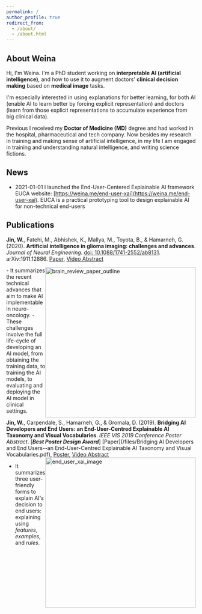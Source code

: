 ```yaml
---
permalink: /
author_profile: true
redirect_from:
  - /about/
  - /about.html
---
```




## About Weina

Hi, I'm Weina. I'm a PhD student working on **interpretable AI (artificial intelligence)**, and how to use it to augment doctors' **clinical decision making** based on **medical image** tasks.
<!-- It is interdisciplinary research among AI, computer vision, information visualization (InfoVis), human-computer interaction (HCI), and medicine. An explanation is a two-way communication/interaction between AI system and its users, that's where HCI and InfoVis come in. -->
I'm especially interested in using explanations for better learning, for both AI (enable AI to learn better by forcing explicit representation) and doctors (learn from those explicit representations to accumulate experience from big clinical data).

Previous I received my **Doctor of Medicine (MD)** degree and had worked in the hospital, pharmaceutical and tech company. Now besides my research in training and making sense of artificial intelligence, in my life I am engaged in training and understanding natural intelligence, and writing science fictions.


## News 

* 2021-01-01 I launched the End-User-Centered Explainable AI framework EUCA website: [https://weina.me/end-user-xai](https://weina.me/end-user-xai). EUCA is a practical prototyping tool to design explainable AI for non-technical end-users

## Publications
**Jin, W.**, Fatehi, M., Abhishek, K., Mallya, M., Toyota, B., & Hamarneh, G. (2020). **Artificial intelligence in glioma imaging: challenges and advances**. *Journal of Neural Engineering*. [doi: 10.1088/1741-2552/ab8131](https://iopscience.iop.org/article/10.1088/1741-2552/ab8131). arXiv:1911.12886. [Paper](https://arxiv.org/pdf/1911.12886.pdf), [Video Abstract](https://www.youtube.com/watch?v=i2rX6NSH27k)

<img src="/images/brain_review_paper_outline.jpg" alt="brain_review_paper_outline" style="float: right;" width="400"/>
  - It summarizes the recent technical advances that aim to make AI implementable in neuro-oncology.
  - These challenges involve the full life-cycle of developing an AI model, from obtaining the training data, to training the AI models, to evaluating and deploying the AI model in clinical settings.


**Jin, W.**, Carpendale, S., Hamarneh, G., & Gromala, D. (2019). **Bridging AI Developers and End Users: an End-User-Centred Explainable AI Taxonomy and Visual Vocabularies**. *IEEE VIS 2019 Conference Poster Abstract*. [***Best Poster Design Award***]
[Paper](/files/Bridging AI Developers and End Users--an End-User-Centred Explainable AI Taxonomy and Visual Vocabularies.pdf), [Poster](/files/201910_IEEE_VIS_poster.pdf), [Video Abstract](https://www.youtube.com/watch?v=b5JnaSG1AYM)
<img src="/images/end_user_xai_image.jpg" alt="end_user_xai_image" style="float: right;" width="400"/>
  - It summarizes three user-friendly forms to explain AI's decision to end users: explaining using *features*, *examples*, and *rules*.
